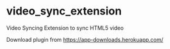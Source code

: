 # video_sync_extension

Video Syncing Extension to sync HTML5 video

Download plugin from https://app-downloads.herokuapp.com/ 
